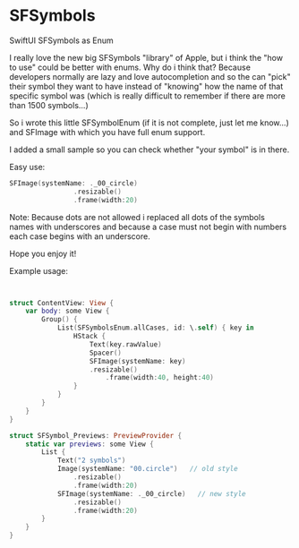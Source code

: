 # SFSymbols
SwiftUI SFSymbols as Enum

I really love the new big SFSymbols "library" of Apple, but i think the "how to use" could be better with enums. Why do i think that? Because developers normally are lazy and love autocompletion and so the can "pick" their symbol they want to have instead of "knowing" how the name of that specific symbol was (which is really difficult to remember if there are more than 1500 symbols...)

So i wrote this little SFSymbolEnum (if it is not complete, just let me know...) and SFImage with which you have full enum support.

I added a small sample so you can check whether "your symbol" is in there.

Easy use:
```swift
SFImage(systemName: ._00_circle)   
                .resizable()
                .frame(width:20)
```

Note: Because dots are not allowed i replaced all dots of the symbols names with underscores and because a case must not begin with numbers each case begins with an underscore.

Hope you enjoy it!

Example usage:

```swift


struct ContentView: View {
    var body: some View {
        Group() {
            List(SFSymbolsEnum.allCases, id: \.self) { key in
                HStack {
                    Text(key.rawValue)
                    Spacer()
                    SFImage(systemName: key)
                    .resizable()
                        .frame(width:40, height:40)
                }
            }
        }
    }
}

struct SFSymbol_Previews: PreviewProvider {
    static var previews: some View {
        List {
            Text("2 symbols")
            Image(systemName: "00.circle")   // old style
                .resizable()
                .frame(width:20)
            SFImage(systemName: ._00_circle)   // new style
                .resizable()
                .frame(width:20)
        }
    }
}
```
